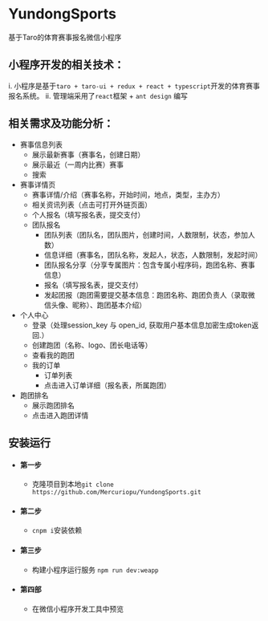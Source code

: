# YundongSports
基于Taro的体育赛事报名微信小程序


##	小程序开发的相关技术：
i.	小程序是基于`taro + taro-ui + redux + react + typescript`开发的体育赛事报名系统。
ii.	管理端采用了`react`框架 + `ant design` 编写



##	相关需求及功能分析：
- 赛事信息列表
  - 展示最新赛事（赛事名，创建日期）
  - 展示最近（一周内比赛）赛事
  - 搜索
- 赛事详情页
  - 赛事详情/介绍（赛事名称，开始时间，地点，类型，主办方）
  - 相关资讯列表（点击可打开外链页面）
  - 个人报名（填写报名表，提交支付）
  - 团队报名
    - 团队列表（团队名，团队图片，创建时间，人数限制，状态，参加人数）
    - 信息详细（赛事名，团队名称，发起人，状态，人数限制，发起时间）
    - 团队报名分享（分享专属图片：包含专属小程序码，跑团名称、赛事信息）
    - 报名（填写报名表，提交支付）
    - 发起团报（跑团需要提交基本信息：跑团名称、跑团负责人（录取微信头像、昵称）、跑团基本介绍）
- 个人中心
  - 登录（处理session_key 与 open_id, 获取用户基本信息加密生成token返回.）
  - 创建跑团（名称、logo、团长电话等）
  - 查看我的跑团
  - 我的订单
    - 订单列表
    - 点击进入订单详细（报名表，所属跑团）
- 跑团排名
  - 展示跑团排名
  - 点击进入跑团详情
## 安装运行

* #### 第一步
    * 克隆项目到本地`git clone https://github.com/Mercuriopu/YundongSports.git`
* #### 第二步
    * `cnpm i`安装依赖
* #### 第三步
    * 构建小程序运行服务 `npm run dev:weapp`
* #### 第四部
    * 在微信小程序开发工具中预览

